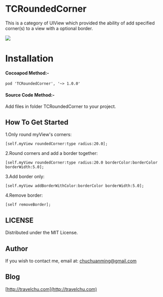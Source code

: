 # TCRoundedCorner
This is a category of UIView which provided the ability of add specified corner(s) to a view with a optional border.

![](https://github.com/TravelC/TCRoundedCorner/blob/master/demoOfTCRoundedCorner.gif)

Installation
==========================

#### Cocoapod Method:-

`pod 'TCRoundedCorner', '~> 1.0.0'`

#### Source Code Method:-
Add files in folder TCRoundedCorner to your project.

## How To Get Started

1.Only round myView's corners:

```
[self.myView roundedCorner:type radius:20.0];
```

2.Round corners and add a border together:

```
[self.myView roundedCorner:type radius:20.0 borderColor:borderColor borderWidth:5.0];
```

3.Add border only:

```
[self.myView addBorderWithColor:borderColor borderWidth:5.0];
```
4.Remove border:

```
[self removeBorder];
```
 

LICENSE
---
Distributed under the MIT License.

Author
---
If you wish to contact me, email at: chuchuanming@gmail.com

Blog
---
[http://travelchu.com](http://travelchu.com)